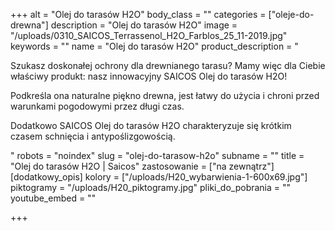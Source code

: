 +++
alt = "Olej do tarasów H2O"
body_class = ""
categories = ["oleje-do-drewna"]
description = "Olej do tarasów H2O"
image = "/uploads/0310_SAICOS_Terrassenol_H2O_Farblos_25_11-2019.jpg"
keywords = ""
name = "Olej do tarasów H2O"
product_description = "<p>Szukasz doskonałej ochrony dla drewnianego tarasu? Mamy więc dla Ciebie właściwy produkt: nasz innowacyjny SAICOS Olej do tarasów H2O!</p><p>Podkreśla ona naturalne piękno drewna, jest łatwy do użycia i chroni przed warunkami pogodowymi przez długi czas.</p><p>Dodatkowo SAICOS Olej do tarasów H2O charakteryzuje się krótkim czasem schnięcia i antypoślizgowością.</p>"
robots = "noindex"
slug = "olej-do-tarasow-h2o"
subname = ""
title = "Olej do tarasów H2O | Saicos"
zastosowanie = ["na zewnątrz"]
[dodatkowy_opis]
kolory = ["/uploads/H20_wybarwienia-1-600x69.jpg"]
piktogramy = "/uploads/H20_piktogramy.jpg"
pliki_do_pobrania = ""
youtube_embed = ""

+++
